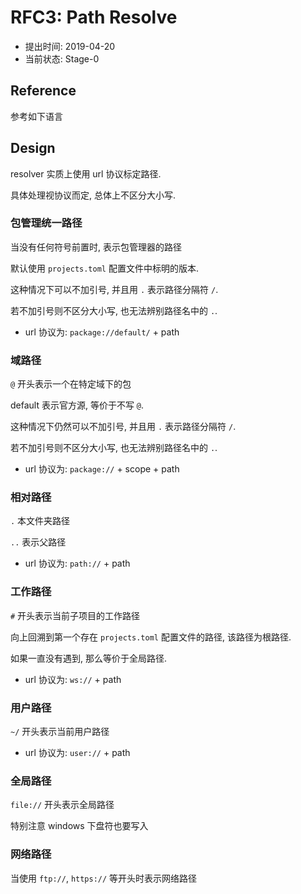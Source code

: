 RFC3: Path Resolve
==================

- 提出时间: 2019-04-20
- 当前状态: Stage-0

## Reference

参考如下语言

## Design

resolver 实质上使用 url 协议标定路径.

具体处理视协议而定, 总体上不区分大小写.

### 包管理统一路径

当没有任何符号前置时, 表示包管理器的路径

默认使用 `projects.toml` 配置文件中标明的版本.

这种情况下可以不加引号, 并且用 `.` 表示路径分隔符 `/`.

若不加引号则不区分大小写, 也无法辨别路径名中的 `.`.

- url 协议为: `package://default/` + path

### 域路径

`@` 开头表示一个在特定域下的包

default 表示官方源, 等价于不写 `@`.

这种情况下仍然可以不加引号, 并且用 `.` 表示路径分隔符 `/`.

若不加引号则不区分大小写, 也无法辨别路径名中的 `.`.

- url 协议为: `package://` + scope + path

### 相对路径

`.` 本文件夹路径

`..` 表示父路径

- url 协议为: `path://` + path

### 工作路径

`#` 开头表示当前子项目的工作路径

向上回溯到第一个存在 `projects.toml` 配置文件的路径, 该路径为根路径.

如果一直没有遇到, 那么等价于全局路径.

- url 协议为: `ws://` + path

### 用户路径

`~/` 开头表示当前用户路径

- url 协议为: `user://` + path

### 全局路径

`file://` 开头表示全局路径

特别注意 windows 下盘符也要写入

### 网络路径

当使用 `ftp://`, `https://` 等开头时表示网络路径

